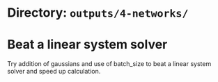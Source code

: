 # Directory: `outputs/4-networks/`

# Beat a linear system solver
Try addition of gaussians and use of batch_size to beat a linear system solver and speed up calculation.